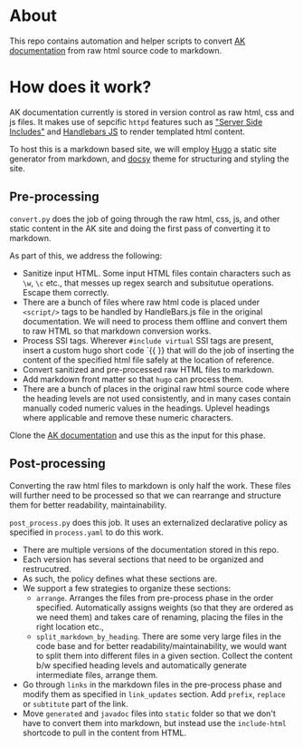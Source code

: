 # About

This repo contains automation and helper scripts to convert [AK documentation](https://github.com/apache/kafka-site) from raw html source code to markdown. 

# How does it work?

AK documentation currently is stored in version control as raw html, css and js files. It makes use of sepcific `httpd` features such as ["Server Side Includes"](https://httpd.apache.org/docs/2.4/howto/ssi.html) and [Handlebars JS](https://handlebarsjs.com/) to render templated html content. 

To host this is a markdown based site, we will employ [Hugo](https://gohugo.io/) a static site generator from markdown, and [docsy](https://www.docsy.dev/) theme for structuring and styling the site.

## Pre-processing

`convert.py` does the job of going through the raw html, css, js, and other static content in the AK site and doing the first pass of converting it to markdown.

As part of this, we address the following:

- Sanitize input HTML. Some input HTML files contain characters such as `\w`, `\c` etc., that messes up regex search and subsitutue operations. Escape them correctly.
- There are a bunch of files where raw html code is placed under `<script/>` tags to be handled by HandleBars.js file in the original documentation. We will need to process them offline and convert them to raw HTML so that markdown conversion works.
- Process SSI tags. Wherever `#include virtual` SSI tags are present, insert a custom hugo short code `{{ <include-html >}} that will do the job of inserting the content of the specified html file safely at the location of reference.
- Convert sanitized and pre-processed raw HTML files to markdown.
- Add markdown front matter so that `hugo` can process them.
- There are a bunch of places in the original raw html source code where the heading levels are not used consistently, and in many cases contain manually coded numeric values in the headings. Uplevel headings where applicable and remove these numeric characters.

Clone the [AK documentation](https://github.com/apache/kafka-site) and use this as the input for this phase. 

## Post-processing

Converting the raw html files to markdown is only half the work. These files will further need to be processed so that we can rearrange and structure them for better readability, maintainability.

`post_process.py` does this job. It uses an externalized declarative policy as specified in `process.yaml` to do this work.

- There are multiple versions of the documentation stored in this repo. 
- Each version has several sections that need to be organized and restrucutred.
- As such, the policy defines what these sections are. 
- We support a few strategies to organize these sections:
  - `arrange`. Arranges the files from pre-process phase in the order specified. Automatically assigns weights (so that they are ordered as we need them) and takes care of renaming, placing the files in the right location etc.,
  - `split_markdown_by_heading`. There are some very large files in the code base and for better readability/maintainability, we would want to split them into different files in a given section. Collect the content b/w specified heading levels and automatically generate intermediate files, arrange them.
- Go through `links` in the markdown files in the pre-process phase and modify them as specified in `link_updates` section. Add `prefix`, `replace` or `subtitute` part of the link.
- Move `generated` and `javadoc` files into `static` folder so that we don't have to convert them into markdown, but instead use the `include-html` shortcode to pull in the content from HTML. 

